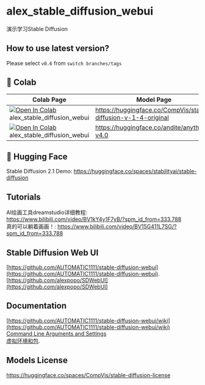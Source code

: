 # alex_stable_diffusion_webui
演示学习Stable Diffusion

## How to use latest version?
Please select `v0.6` from `switch branches/tags`

## 🦒 Colab
| Colab Page | Model Page
| --- | --- |
[![Open In Colab](https://colab.research.google.com/assets/colab-badge.svg)](https://colab.research.google.com/github/alexpopo/alex_stable_diffusion_webui/blob/master/alex_stable_diffusion_webui.ipynb) alex_stable_diffusion_webui | https://huggingface.co/CompVis/stable-diffusion-v-1-4-original
[![Open In Colab](https://colab.research.google.com/assets/colab-badge.svg)](https://colab.research.google.com/github/alexpopo/alex_stable_diffusion_webui/blob/master/alex_stable_diffusion_webui.ipynb) alex_stable_diffusion_webui | https://huggingface.co/andite/anything-v4.0

## 🤗 Hugging Face
Stable Diffusion 2.1 Demo: https://huggingface.co/spaces/stabilityai/stable-diffusion

## Tutorials
AI绘画工具dreamstudio详细教程: https://www.bilibili.com/video/BV1kY4y1F7yB/?spm_id_from=333.788 <br />
真的可以躺着画画！: https://www.bilibili.com/video/BV15G411L7SG/?spm_id_from=333.788 <br />

## Stable Diffusion Web UI
[https://github.com/AUTOMATIC1111/stable-diffusion-webui](https://github.com/AUTOMATIC1111/stable-diffusion-webui). <br />
[https://github.com/alexpopo/SDWebUI](https://github.com/alexpopo/SDWebUI)

## Documentation
[https://github.com/AUTOMATIC1111/stable-diffusion-webui/wiki](https://github.com/AUTOMATIC1111/stable-diffusion-webui/wiki) <br />
[Command Line Arguments and Settings](https://github.com/AUTOMATIC1111/stable-diffusion-webui/wiki/Command-Line-Arguments-and-Settings) <br />
[虚拟环境和包](https://docs.python.org/zh-cn/3/tutorial/venv.html). <br />

## Models License
https://huggingface.co/spaces/CompVis/stable-diffusion-license
